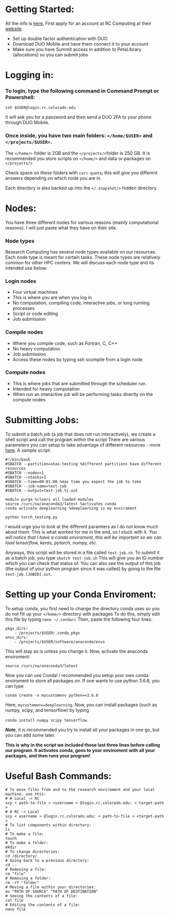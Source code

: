 # Getting Started:
All the info is [here.](https://curc.readthedocs.io/en/latest/index.html)
First apply for an account at RC Computing at their [website](https://rcamp.rc.colorado.edu/accounts/account-request/create/organization).
 
* Set up double factor authentication with DUO
* Download DUO Mobile and have them connect it to your account
* Make sure you have Summit access in addition to PetaLibrary (allocations) so you can submit jobs

# Logging in:
### To login, type the following command in Command Prompt or Powershell:
```ssh $USER@login.rc.colorado.edu```

It will ask you for a password and then send a DUO 2FA to your phone through DUO Mobile.
### Once inside, you have two main folders: `</home/$USER>` and `</projects/$USER>`.
The `</home/>` folder is 2GB and the `</projects/>`folder is 250 GB. It is recommended you store scripts on `</home/>` and data or packages on `</projects/>`

Check space on these folders with ```curc-quota```; this will give you different answers depending on which node you are in. 

Each directory is also backed up into the `</.snapshot/>` hidden directory.

# Nodes:
You have three different nodes for various reasons (mainly computational reasons). I will just paste what they have on their site.

### Node types
Research Computing has several node types available on our resources. Each node type is meant for certain tasks. These node types are relatively common for other HPC centers. We will discuss each node type and its intended use below.

### Login nodes
* Four virtual machines
* This is where you are when you log in
* No computation, compiling code, interactive jobs, or long running processes
* Script or code editing
* Job submission

### Compile nodes
* Where you compile code, such as Fortran, C, C++
* No heavy computation
* Job submission
* Access these nodes by typing ssh scompile from a login node

### Compute nodes
* This is where jobs that are submitted through the scheduler run.
* Intended for heavy computation
* When run an interactive job will be performing tasks directly on the compute nodes

# Submitting Jobs:
To submit a batch job (a job that does not run interactively), we create a shell script and call the program within the script
There are various parameters you can setup to take advantage of different resources - more [here](https://curc.readthedocs.io/en/latest/running-jobs/batch-jobs.html).
A sample script:

	#!/bin/bash
	#SBATCH --partition=shas-testing %different partitions have different resources
	#SBATCH --nodes=1
	#SBATCH --ntasks=1
	#SBATCH --time=00:01:00 %max time you expect the job to take
	#SBATCH --job-name=test-job
	#SBATCH --output=test-job.%j.out
	
	module purge %clears all loaded modules
	source /curc/sw/anaconda3/latest %activates conda
	conda activate deeplearning %deeplearning is my enviroment
	
	python torch_testing.py

I would urge you to look at the different paramters as I do not know much about them. This is what worked for me in the end, so I stuck with it.
*You will notice that I have a conda enviroment, this will be important so we can load tensorflow, keras, pytorch, numpy, etc.*

Anyways, this script will be stored in a file called ```test-job.sh```. To submit it as a batch job, you type ```sbatch test-job.sh``` This will give you an ID number which you can check that status of. You can also see the output of this job (the output of your python program since it was called) by going to the file ```test-job.[JOBID].out```.

# Setting up your Conda Enviroment:
To setup conda, you first need to change the directory conda uses so you do not fill up your `</home/>` directory with packages
To do this, simply edit this file by typing ```nano ~/.condarc```
Then, paste the following four lines:

	pkgs_dirs:
		- /projects/$USER/.conda_pkgs
	envs_dirs:
		- /projects/$USER/software/anaconda/envs

This will stay as is unless you change it.
Now, activate the anaconda enviroment:

```source /curc/sw/anaconda3/latest```

Now you can use Conda!
I recommended you setup your own conda enviroment to store all packages on. If one wants to use python 3.6.8, you can type 

```conda create -n mycustomenv python==3.6.8``` 

Here, ```mycustomenv=deeplearning```. 
Now, you can install packages (such as numpy, scipy, and tensorflow) by typing 

```conda install numpy scipy tensorflow```. 

***Note***, it is recommended you try to install all your packages in one go, but you can add some later.

**This is why in the script we included those last three lines before calling our program. It activates conda, goes to your enviroment with all your packages, and then runs your program!**

# Useful Bash Commands:
	# To move files from and to the research enviroment and your local machine, use this:
	# # Local -> RC
	scp < path-to-file > <username > @login.rc.colorado.edu: < target-path >
	# # RC -> Local
	scp < username > @login.rc.colorado.edu: < path-to-file > <target-path >
	# To list components within directory:
	ls
	# To make a file:
	touch
	# To make a folder:
	mkdir
	# To change directories:
	cd /directory/
	# Going back to a previous directory:
	cd ..
	# Removing a file:
	rm "file"
	# Removing a folder:
	rm -rf "folder"
	# Moving a file within your directories:
	mv "PATH OF SOURCE" "PATH OF DESTINATION"
	# Seeing the contents of a file:
	cat file
	# Editing the contents of a file:
	nano file